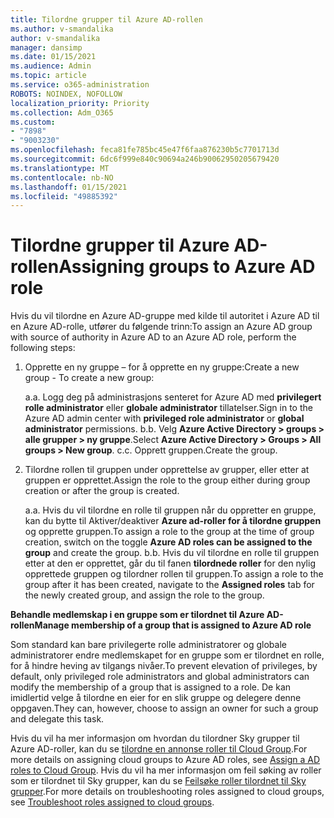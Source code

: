 ```yaml
---
title: Tilordne grupper til Azure AD-rollen
ms.author: v-smandalika
author: v-smandalika
manager: dansimp
ms.date: 01/15/2021
ms.audience: Admin
ms.topic: article
ms.service: o365-administration
ROBOTS: NOINDEX, NOFOLLOW
localization_priority: Priority
ms.collection: Adm_O365
ms.custom:
- "7898"
- "9003230"
ms.openlocfilehash: feca81fe785bc45e47f6faa876230b5c7701713d
ms.sourcegitcommit: 6dc6f999e840c90694a246b90062950205679420
ms.translationtype: MT
ms.contentlocale: nb-NO
ms.lasthandoff: 01/15/2021
ms.locfileid: "49885392"
---
```

# <a name="assigning-groups-to-azure-ad-role"></a><span data-ttu-id="6728d-102">Tilordne grupper til Azure AD-rollen</span><span class="sxs-lookup"><span data-stu-id="6728d-102">Assigning groups to Azure AD role</span></span>

<span data-ttu-id="6728d-103">Hvis du vil tilordne en Azure AD-gruppe med kilde til autoritet i Azure AD til en Azure AD-rolle, utfører du følgende trinn:</span><span class="sxs-lookup"><span data-stu-id="6728d-103">To assign an Azure AD group with source of authority in Azure AD to an Azure AD role, perform the following steps:</span></span>

1. <span data-ttu-id="6728d-104">Opprette en ny gruppe – for å opprette en ny gruppe:</span><span class="sxs-lookup"><span data-stu-id="6728d-104">Create a new group - To create a new group:</span></span>

    <span data-ttu-id="6728d-105">a.</span><span class="sxs-lookup"><span data-stu-id="6728d-105">a.</span></span> <span data-ttu-id="6728d-106">Logg deg på administrasjons senteret for Azure AD med **privilegert rolle administrator** eller **globale administrator** tillatelser.</span><span class="sxs-lookup"><span data-stu-id="6728d-106">Sign in to the Azure AD admin center with **privileged role administrator** or **global administrator** permissions.</span></span>
    <span data-ttu-id="6728d-107">b.</span><span class="sxs-lookup"><span data-stu-id="6728d-107">b.</span></span> <span data-ttu-id="6728d-108">Velg **Azure Active Directory > groups > alle grupper > ny gruppe**.</span><span class="sxs-lookup"><span data-stu-id="6728d-108">Select **Azure Active Directory > Groups > All groups > New group**.</span></span>
    <span data-ttu-id="6728d-109">c.</span><span class="sxs-lookup"><span data-stu-id="6728d-109">c.</span></span> <span data-ttu-id="6728d-110">Opprett gruppen.</span><span class="sxs-lookup"><span data-stu-id="6728d-110">Create the group.</span></span>

2. <span data-ttu-id="6728d-111">Tilordne rollen til gruppen under opprettelse av grupper, eller etter at gruppen er opprettet.</span><span class="sxs-lookup"><span data-stu-id="6728d-111">Assign the role to the group either during group creation or after the group is created.</span></span>

    <span data-ttu-id="6728d-112">a.</span><span class="sxs-lookup"><span data-stu-id="6728d-112">a.</span></span> <span data-ttu-id="6728d-113">Hvis du vil tilordne en rolle til gruppen når du oppretter en gruppe, kan du bytte til Aktiver/deaktiver **Azure ad-roller for å tilordne gruppen** og opprette gruppen.</span><span class="sxs-lookup"><span data-stu-id="6728d-113">To assign a role to the group at the time of group creation, switch on the toggle **Azure AD roles can be assigned to the group** and create the group.</span></span>
    <span data-ttu-id="6728d-114">b.</span><span class="sxs-lookup"><span data-stu-id="6728d-114">b.</span></span> <span data-ttu-id="6728d-115">Hvis du vil tilordne en rolle til gruppen etter at den er opprettet, går du til fanen **tilordnede roller** for den nylig opprettede gruppen og tilordner rollen til gruppen.</span><span class="sxs-lookup"><span data-stu-id="6728d-115">To assign a role to the group after it has been created, navigate to the **Assigned roles** tab for the newly created group, and assign the role to the group.</span></span>  

<span data-ttu-id="6728d-116">**Behandle medlemskap i en gruppe som er tilordnet til Azure AD-rollen**</span><span class="sxs-lookup"><span data-stu-id="6728d-116">**Manage membership of a group that is assigned to Azure AD role**</span></span>

<span data-ttu-id="6728d-117">Som standard kan bare privilegerte rolle administratorer og globale administratorer endre medlemskapet for en gruppe som er tilordnet en rolle, for å hindre heving av tilgangs nivåer.</span><span class="sxs-lookup"><span data-stu-id="6728d-117">To prevent elevation of privileges, by default, only privileged role administrators and global administrators can modify the membership of a group that is assigned to a role.</span></span> <span data-ttu-id="6728d-118">De kan imidlertid velge å tilordne en eier for en slik gruppe og delegere denne oppgaven.</span><span class="sxs-lookup"><span data-stu-id="6728d-118">They can, however, choose to assign an owner for such a group and delegate this task.</span></span>

<span data-ttu-id="6728d-119">Hvis du vil ha mer informasjon om hvordan du tilordner Sky grupper til Azure AD-roller, kan du se [tilordne en annonse roller til Cloud Group](https://docs.microsoft.com/azure/active-directory/roles/groups-concept).</span><span class="sxs-lookup"><span data-stu-id="6728d-119">For more details on assigning cloud groups to Azure AD roles, see [Assign a AD roles to Cloud Group](https://docs.microsoft.com/azure/active-directory/roles/groups-concept).</span></span> <span data-ttu-id="6728d-120">Hvis du vil ha mer informasjon om feil søking av roller som er tilordnet til Sky grupper, kan du se [Feilsøke roller tilordnet til Sky grupper](https://docs.microsoft.com/azure/active-directory/roles/groups-faq-troubleshooting).</span><span class="sxs-lookup"><span data-stu-id="6728d-120">For more details on troubleshooting roles assigned to cloud groups, see [Troubleshoot roles assigned to cloud groups](https://docs.microsoft.com/azure/active-directory/roles/groups-faq-troubleshooting).</span></span>





